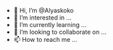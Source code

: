 - 👋 Hi, I’m @Alyaskoko
- 👀 I’m interested in ...
- 🌱 I’m currently learning ...
- 💞️ I’m looking to collaborate on ...
- 📫 How to reach me ...

<!---
Alyaskoko/Alyaskoko is a ✨ special ✨ repository because its `README.md` (this file) appears on your GitHub profile.
You can click the Preview link to take a look at your changes.
--->
